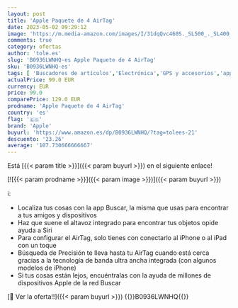 ```yaml
---
layout: post
title: 'Apple Paquete de 4 AirTag'
date: 2023-05-02 09:29:12
image: 'https://m.media-amazon.com/images/I/31dqQvc460S._SL500_._SL400_.jpg'
comments: true
category: ofertas
author: 'tole.es'
slug: 'B0936LWNHQ-es Apple Paquete de 4 AirTag'
sku: 'B0936LWNHQ-es'
tags: [ 'Buscadores de artículos','Electrónica','GPS y accesorios','apple','🇪🇸', ]
actualPrice: 99.0 EUR
currency: EUR
price: 99.0
comparePrice: 129.0 EUR
prodname: 'Apple Paquete de 4 AirTag'
country: 'es'
flag: '🇪🇸'
brand: 'Apple'
buyurl: 'https://www.amazon.es/dp/B0936LWNHQ/?tag=tolees-21'
descuento: '23.26'
average: '107.730666666667'
---
```


Está [{{< param title >}}]({{< param buyurl >}}) en el siguiente enlace!

[![{{< param prodname >}}]({{< param image >}})]({{< param buyurl >}})

ℹ️:

- Localiza tus cosas con la app Buscar, la misma que usas para encontrar a tus amigos y dispositivos
- Haz que suene el altavoz integrado para encontrar tus objetos opide ayuda a Siri
- Para configurar el AirTag, solo tienes con conectarlo al iPhone o al iPad con un toque
- Búsqueda de Precisión te lleva hasta tu AirTag cuando está cerca gracias a la tecnología de banda ultra ancha integrada (con algunos modelos de iPhone)
- Si tus cosas están lejos, encuéntralas con la ayuda de millones de dispositivos Apple de la red Buscar

[🛒 Ver la oferta!!]({{< param buyurl >}})
{{<world>}}B0936LWNHQ{{</world>}}
